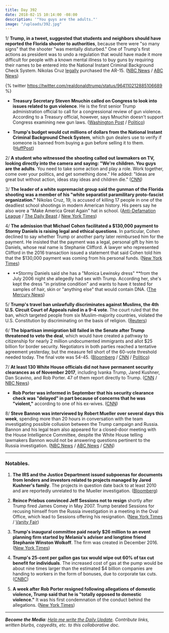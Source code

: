 ```yaml
---
title: Day 392
date: 2018-02-15 10:14:00 -08:00
description: '"You guys are the adults."'
image: "/uploads/392.jpg"
---
```


1/ **Trump, in a tweet, suggested that students and neighbors should have reported the Florida shooter to authorities**, because there were "so many signs" that the shooter "was mentally disturbed." One of Trump's first actions as president was to undo a regulation that would have made it more difficult for people with a known mental illness to buy guns by requiring their names to be entered into the National Instant Criminal Background Check System. Nikolas Cruz [legally](https://www.washingtonpost.com/news/morning-mix/wp/2018/02/15/florida-shooting-suspect-nikolas-cruz-guns-depression-and-a-life-in-free-fall/) purchased the AR-15. ([NBC News](https://www.nbcnews.com/politics/donald-trump/trump-says-classmates-neighbors-should-have-reported-florida-gunman-n848246) / [ABC News](http://abcnews.go.com/Politics/trump-ended-rule-block-mentally-ill-guns/story?id=53113891))

{% twitter https://twitter.com/realdonaldtrump/status/964110212885106689 %}

* **Treasury Secretary Steven Mnuchin called on Congress to look into issues related to gun violence**. He is the first senior Trump administration official to call for a congressional review of gun violence. According to a Treasury official, however, says Mnuchin doesn't support Congress examining new gun laws. ([Washington Post](https://www.washingtonpost.com/news/business/wp/2018/02/15/mnuchin-calls-on-congress-to-look-into-gun-violence-issue-after-school-shooting-breaking-with-rest-of-white-house/) / [Politico](https://www.politico.com/story/2018/02/15/steven-mnuchin-congress-gun-control-414314))

* **Trump's budget would cut millions of dollars from the National Instant Criminal Background Check System**, which gun dealers use to verify if someone is banned from buying a gun before selling it to them. ([HuffPost](https://www.huffingtonpost.com/entry/trump-nra-gun-safety-background-checks_us_5a84abdee4b0774f31d1b770))

2/ **A student who witnessed the shooting called out lawmakers on TV, looking directly into the camera and saying: "We're children. You guys are the adults**. You need to take some action and play a role. Work together, come over your politics, and get something done." He added: "Ideas are great but without action, ideas stay ideas and children die." ([CNN](https://www.cnn.com/2018/02/15/us/david-hogg-school-shooting-new-day-cnntv/index.html))

3/ **The leader of a white supremacist group said the gunman of the Florida shooting was a member of his "white separatist paramilitary proto-fascist organization."** Nikolas Cruz, 19, is accused of killing 17 people in one of the deadliest school shootings in modern American history. His peers say he also wore a "Make America Great Again" hat in school. ([Anti-Defamation League](https://www.adl.org/blog/florida-white-supremacist-group-admits-ties-to-alleged-parkland-school-shooter-nikolas-cruz) / [The Daily Beast](https://www.thedailybeast.com/nikolas-cruz-trained-with-florida-white-supremacist-group-leader-says) / [New York Times](https://www.nytimes.com/2018/02/15/us/florida-shooting.html))

4/ **The admission that Michael Cohen facilitated a $130,000 payment to Stormy Daniels is raising legal and ethical questions**. In particular, Cohen declined to say whether Trump or another party later reimbursed him for the payment. He insisted that the payment was a legal, personal gift by him to Daniels, whose real name is Stephanie Clifford. A lawyer who represented Clifford in the 2016 transaction issued a statement that said Cohen told him that the $130,000 payment was coming from his personal funds. ([New York Times](https://www.nytimes.com/2018/02/14/us/politics/stormy-daniels-michael-cohen-trump.html))

* **Stormy Daniels said she has a "Monica Lewinsky dress" **from the July 2006 night she allegedly had sex with Trump. According her, she's kept the dress "in pristine condition" and wants to have it tested for samples of hair, skin or "anything else" that would contain DNA. ([The Mercury News](https://www.mercurynews.com/2018/02/15/stormy-daniels-has-a-monica-lewinsky-dress-to-test-for-trumps-dna-report-says/))

5/ **Trump's travel ban unlawfully discriminates against Muslims, the 4th U.S. Circuit Court of Appeals ruled in a 9-4 vote**. The court ruled that the ban, which targeted people from six Muslim-majority countries, violated the U.S. Constitution by discriminating on the basis of religion. ([Reuters](https://www.reuters.com/article/us-usa-court-immigration/u-s-court-says-trump-travel-ban-unlawfully-discriminates-against-muslims-idUSKCN1FZ23U))

6/ **The bipartisan immigration bill failed in the Senate after Trump threatened to veto the deal**, which would have created a pathway to citizenship for nearly 2 million undocumented immigrants and allot $25 billion for border security. Negotiators in both parties reached a tentative agreement yesterday, but the measure fell short of the 60-vote threshold needed today. The final vote was 54-45. ([Bloomberg](https://www.bloomberg.com/news/articles/2018-02-15/senate-heads-to-immigration-showdown-votes-with-no-clear-outcome) / [CNN](https://www.cnn.com/2018/02/15/politics/trump-immigration-veto/index.html) / [Politico](https://www.politico.com/story/2018/02/15/immigration-daca-senate-412459))

7/ **At least 130 White House officials did not have permanent security clearances as of November 2017**, including Ivanka Trump, Jared Kushner, Dan Scavino, and Rob Porter. 47 of them report directly to Trump. ([CNN](https://www.cnn.com/2018/02/14/politics/security-clearances-white-house/index.html) / [NBC News](https://www.nbcnews.com/politics/white-house/scores-top-white-house-officials-lack-permanent-security-clearances-n848191))

* **Rob Porter was informed in September that his security clearance check was "delayed" in part because of concerns that he was "violent,"** according to one of his ex-wives. ([CNN](https://www.cnn.com/2018/02/15/politics/rob-porter-clearance-white-house/index.html))

8/ **Steve Bannon was interviewed by Robert Mueller over several days this week**, spending more than 20 hours in conversation with the team investigating possible collusion between the Trump campaign and Russia. Bannon and his legal team also appeared for a closed-door meeting with the House Intelligence Committee, despite the White House telling lawmakers Bannon would not be answering questions pertinent to the Russia investigation. ([NBC News](https://www.nbcnews.com/politics/donald-trump/steve-bannon-met-mueller-multiple-times-over-past-week-n848421) / [ABC News](http://abcnews.go.com/Politics/white-house-strategist-steve-bannon-expected-back-capitol/story?id=53100470) / [CNN](https://www.cnn.com/2018/02/14/politics/bannon-contempt-hearing/index.html))

---

### Notables.

1. **The IRS and the Justice Department issued subpoenas for documents from lenders and investors related to projects managed by Jared Kushner's family**. The projects in question date back to at least 2010 and are reportedly unrelated to the Mueller investigation. ([Bloomberg](https://www.bloomberg.com/news/articles/2018-02-15/kushner-investors-said-to-be-subpoenaed-by-u-s-tax-authorities))

2. **Reince Priebus convinced Jeff Sessions not to resign** shortly after Trump fired James Comey in May 2007. Trump berated Sessions for recusing himself from the Russia investigation in a meeting in the Oval Office, which lead to Sessions offering his resignation. ([New York Times](https://www.nytimes.com/2018/02/14/us/politics/riding-an-untamed-horse-priebus-opens-up-on-serving-trump.html) / [Vanity Fair](https://www.vanityfair.com/news/2018/02/reince-priebus-opens-up-about-his-six-months-of-magical-thinking))

3. **Trump's inaugural committee paid nearly $26 million to an event planning firm started by Melania's adviser and longtime friend Stephanie Winston Wolkoff**. The firm was created in December 2016. ([New York Times](https://www.nytimes.com/2018/02/15/us/politics/trumps-inaugural-committee-paid-26-million-to-first-ladys-friend.html))

4. **Trump's 25-cent per gallon gas tax would wipe out 60% of tax cut benefit for individuals**. The increased cost of gas at the pump would be about nine times larger than the estimated $4 billion companies are handing to workers in the form of bonuses, due to corporate tax cuts. ([CNBC](https://www.cnbc.com/2018/02/15/trumps-gas-tax-would-wipe-out-60-percent-of-tax-cut-benefit.html))

5. **A week after Rob Porter resigned following allegations of domestic violence, Trump said that he is "totally opposed to domestic violence."** It was his first condemnation of the conduct behind the allegations. ([New York Times](https://www.nytimes.com/2018/02/14/us/politics/john-kelly-rob-porter-security-clearances.html))

---

***Become the Media**: [Help me write the Daily Update](https://public.etherpad-mozilla.org/p/wtfjht-021518). Contribute links, written blurbs, copyedits, etc. to this collaborative doc.*